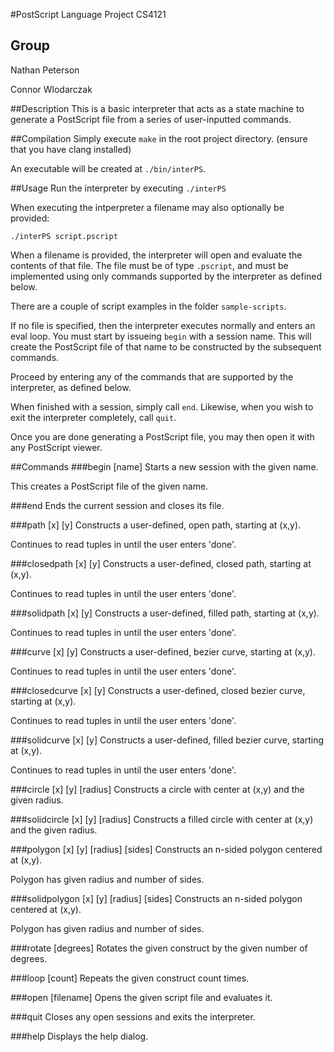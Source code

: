 #PostScript Language Project
CS4121

## Group
Nathan Peterson

Connor Wlodarczak

##Description
This is a basic interpreter that acts as a state machine to generate
a PostScript file from a series of user-inputted commands.

##Compilation
Simply execute `make` in the root project directory. (ensure that you have clang installed)

An executable will be created at `./bin/interPS`.

##Usage
Run the interpreter by executing `./interPS`

When executing the intperpreter a filename may also optionally be provided:
```
./interPS script.pscript
```

When a filename is provided, the interpreter will open and evaluate the contents of that file.
The file must be of type `.pscript`, and must be implemented using only commands supported by the interpreter as defined below.

There are a couple of script examples in the folder `sample-scripts`.

If no file is specified, then the interpreter executes normally and enters an eval loop.
You must start by issueing `begin` with a session name.
This will create the PostScript file of that name to be constructed by the subsequent commands.

Proceed by entering any of the commands that are supported by the interpreter, as defined below.

When finished with a session, simply call `end`.  Likewise, when you wish to exit the interpreter completely, call `quit`.

Once you are done generating a PostScript file, you may then open it with any PostScript viewer.

##Commands
###begin [name]
Starts a new session with the given name.

This creates a PostScript file of the given name.

###end
Ends the current session and closes its file.

###path [x] [y]
Constructs a user-defined, open path, starting at (x,y).

Continues to read tuples in until the user enters 'done'.

###closedpath [x] [y]
Constructs a user-defined, closed path, starting at (x,y).

Continues to read tuples in until the user enters 'done'.

###solidpath [x] [y]
Constructs a user-defined, filled path, starting at (x,y).

Continues to read tuples in until the user enters 'done'.

###curve [x] [y]
Constructs a user-defined, bezier curve, starting at (x,y).

Continues to read tuples in until the user enters 'done'.

###closedcurve [x] [y]
Constructs a user-defined, closed bezier curve, starting at (x,y).

Continues to read tuples in until the user enters 'done'.

###solidcurve [x] [y]
Constructs a user-defined, filled bezier curve, starting at (x,y).

Continues to read tuples in until the user enters 'done'.

###circle [x] [y] [radius]
Constructs a circle with center at (x,y) and the given radius.

###solidcircle [x] [y] [radius]
Constructs a filled circle with center at (x,y) and the given radius.

###polygon [x] [y] [radius] [sides]
Constructs an n-sided polygon centered at (x,y).

Polygon has given radius and number of sides.

###solidpolygon [x] [y] [radius] [sides]
Constructs an n-sided polygon centered at (x,y).

Polygon has given radius and number of sides.

###rotate [degrees]
Rotates the given construct by the given number of degrees.

###loop [count]
Repeats the given construct count times.

###open [filename]
Opens the given script file and evaluates it.

###quit
Closes any open sessions and exits the interpreter.

###help
Displays the help dialog.
